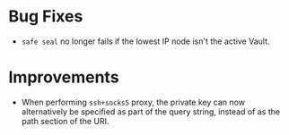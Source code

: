 # Bug Fixes

* `safe seal` no longer fails if the lowest IP node isn't the active Vault.

# Improvements

* When performing `ssh+socks5` proxy, the private key can now alternatively be
	specified as part of the query string, instead of as the path section of the
	URI.
